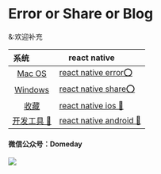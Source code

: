 # Error or Share or Blog
&:欢迎补充

|系统                      |react native                                    |
|:-------------------:    |----------------------------------------------- |
|[Mac OS](./Mac)          |[react native error⭕️](./ReactNativeError)      | 
|[Windows](./Windows)     |[react native share⭕️](./ReactNativeShare)      |  
|[收藏](./Collection)      |[react native ios 🍎](./ReactNativeIOS)         |    
|[开发工具 🔧](./DevTools)  |[react native android 🐻](./ReactNativeAndroid) | 


#### 微信公众号：Domeday
![](https://raw.githubusercontent.com/TrustTheBoy/imagesGithub/master/WeChat/publick/WeChatCode.jpg)



